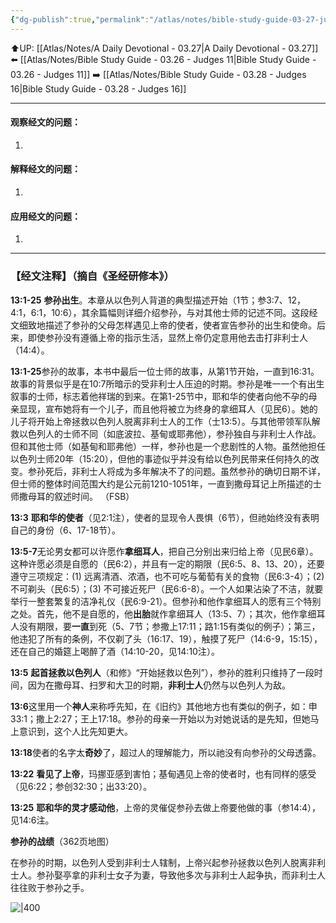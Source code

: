 ```yaml
---
{"dg-publish":true,"permalink":"/atlas/notes/bible-study-guide-03-27-judges-13/"}
---
```


⬆️UP: [[Atlas/Notes/A Daily Devotional - 03.27\|A Daily Devotional - 03.27]]
⬅️ [[Atlas/Notes/Bible Study Guide - 03.26 - Judges 11\|Bible Study Guide - 03.26 - Judges 11]]
➡️ [[Atlas/Notes/Bible Study Guide - 03.28 - Judges 16\|Bible Study Guide - 03.28 - Judges 16]] 

---

#### 观察经文的问题：

1. 

#### 解释经文的问题：

1. ⁠

#### 应用经文的问题：

1. ⁠ ⁠


---
### 【经文注释】（摘自《圣经研修本》）

**13:1-25** **参孙出生**。本章从以色列人背道的典型描述开始（1节；参3:7、12，4:1，6:1，10:6），其余篇幅则详细介绍参孙，与对其他士师的记述不同。这段经文细致地描述了参孙的父母怎样遇见上帝的使者，使者宣告参孙的出生和使命。后来，即使参孙没有遵循上帝的指示生活，显然上帝仍定意用他去击打非利士人（14:4）。

**13:1-25**参孙的故事，本书中最后一位士师的故事，从第1节开始，一直到16:31。故事的背景似乎是在10:7所暗示的受非利士人压迫的时期。参孙是唯一一个有出生叙事的士师，标志着他祥瑞的到来。在第1-25节中，耶和华的使者向他不孕的母亲显现，宣布她将有一个儿子，而且他将被立为终身的拿细耳人（见民6）。她的儿子将开始上帝拯救以色列人脱离非利士人的工作（士13:5）。与其他带领军队解救以色列人的士师不同（如底波拉、基甸或耶弗他），参孙独自与非利士人作战。但和其他士师（如基甸和耶弗他）一样，参孙也是一个悲剧性的人物。虽然他担任以色列士师20年（15:20），但他的事迹似乎并没有给以色列民带来任何持久的改变。参孙死后，非利士人将成为多年解决不了的问题。虽然参孙的确切日期不详，但士师的整体时间范围大约是公元前1210-1051年，一直到撒母耳记上所描述的士师撒母耳的叙述时间。 （FSB）

**13:3** **耶和华的使者**（见2:1注），使者的显现令人畏惧（6节），但祂始终没有表明自己的身份（6、17-18节）。

**13:5-7**无论男女都可以许愿作**拿细耳人**，把自己分别出来归给上帝（见民6章）。这种许愿必须是自愿的（民6:2），并且有一定的期限（民6:5、8、13、20），还要遵守三项规定：(1) 远离清酒、浓酒，也不可吃与葡萄有关的食物（民6:3-4）；(2) 不可剃头（民6:5）；(3) 不可接近死尸（民6:6-8）。一个人如果沾染了不洁，就要举行一整套繁复的洁净礼仪（民6:9-21）。但参孙和他作拿细耳人的愿有三个特别之处。首先，他不是自愿的，他**出胎**就作拿细耳人（13:5、7）；其次，他作拿细耳人没有期限，要**一直**到死（5、7节；参撒上17:11；路1:15有类似的例子）；第三，他违犯了所有的条例，不仅剃了头（16:17、19），触摸了死尸（14:6-9，15:15），还在自己的婚筵上喝醉了酒（14:10-20，见14:10注）。

**13:5** **起首拯救以色列人**（和修》“开始拯救以色列”），参孙的胜利只维持了一段时间，因为在撒母耳、扫罗和大卫的时期，**非利士人**仍然与以色列人为敌。

**13:6**这里用一个**神人**来称呼先知，在《旧约》其他地方也有类似的例子，如：申33:1；撒上2:27；王上17:18。参孙的母亲一开始以为对她说话的是先知，但她马上意识到，这个人比先知更大。

**13:18**使者的名字太**奇妙**了，超过人的理解能力，所以祂没有向参孙的父母透露。

**13:22** **看见了上帝**，玛挪亚感到害怕；基甸遇见上帝的使者时，也有同样的感受（见6:22；参创32:30；出33:20）。

**13:25** **耶和华的灵才感动他**，上帝的灵催促参孙去做上帝要他做的事（参14:4），见14:6注。

**参孙的战绩**（362页地图）

在参孙的时期，以色列人受到非利士人辖制，上帝兴起参孙拯救以色列人脱离非利士人。参孙娶亭拿的非利士女子为妻，导致他多次与非利士人起争执，而非利士人往往败于参孙之手。

![|400](https://yimawusi.net/wp-content/uploads/2023/04/map-07-07-p-362.jpg?w=751)